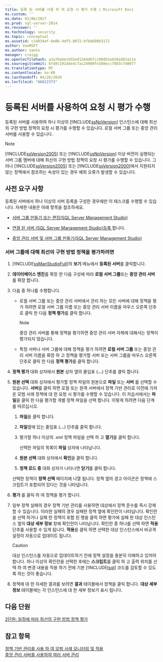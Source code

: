 ```yaml
---
title: 등록 된 서버를 사용 하 여 요청 시 평가 수행 | Microsoft Docs
ms.custom: ''
ms.date: 03/06/2017
ms.prod: sql-server-2014
ms.reviewer: ''
ms.technology: security
ms.topic: conceptual
ms.assetid: c14034ef-6e0b-4df5-8072-bfb8d90b3172
author: VanMSFT
ms.author: vanto
manager: craigg
ms.openlocfilehash: a3a79a6ec655e91264d6fcc00db5a920ad82a21e
ms.sourcegitcommit: 6fd8c1914de4c7ac24900fe388ecc7883c740077
ms.translationtype: MT
ms.contentlocale: ko-KR
ms.lasthandoff: 04/26/2020
ms.locfileid: "66822373"
---
```

# <a name="perform-an-on-demand-evaluation-by-using-registered-servers"></a>등록된 서버를 사용하여 요청 시 평가 수행

  등록된 서버를 사용하여 하나 이상의 [!INCLUDE[ssNoVersion](../includes/ssnoversion-md.md)] 인스턴스에 대해 최선의 구현 방법 정책의 요청 시 평가를 수행할 수 있습니다. 로컬 서버 그룹 또는 중앙 관리 서버를 사용할 수 있습니다.  
  
> [!NOTE]  
>  [!INCLUDE[ssVersion2005](../includes/ssversion2005-md.md)] 또는 [!INCLUDE[ssNoVersion](../includes/ssnoversion-md.md)] 이상 버전이 실행되는 서버 그룹 멤버에 대해 최선의 구현 방법 정책의 요청 시 평가를 수행할 수 있습니다. 그러나 [!INCLUDE[ssVersion2005](../includes/ssversion2005-md.md)] 또는 [!INCLUDE[ssVersion2000](../includes/ssversion2000-md.md)]에서 지원되지 않는 정책에서 참조하는 속성이 있는 경우 예외 오류가 발생할 수 있습니다.  
  
## <a name="prerequisites"></a>사전 요구 사항  
 등록된 서버에서 하나 이상의 서버 등록을 구성한 경우에만 이 태스크를 수행할 수 있습니다. 자세한 내용은 아래 항목을 참조하세요.  
  
-   [서버 그룹 만들기 또는 편집&#40;SQL Server Management Studio&#41;](../ssms/register-servers/create-or-edit-a-server-group-sql-server-management-studio.md)  
  
-   [연결 된 서버 &#40;SQL Server Management Studio&#41;등록 ](../ssms/register-servers/register-a-connected-server-sql-server-management-studio.md)합니다.  
  
-   [중앙 관리 서버 및 서버 그룹 만들기&#40;SQL Server Management Studio&#41;](../ssms/register-servers/create-a-central-management-server-and-server-group.md)  
  
### <a name="to-evaluate-best-practices-policies-against-a-server-group"></a>서버 그룹에 대해 최선의 구현 방법 정책을 평가하려면  
  
1.  [!INCLUDE[ssManStudioFull](../includes/ssmanstudiofull-md.md)]의 **보기** 메뉴에서 **등록된 서버**를 클릭합니다.  
  
2.  **데이터베이스 엔진**를 확장 한 다음 구성에 따라 **로컬 서버 그룹**또는 **중앙 관리 서버**를 확장 합니다.  
  
3.  다음 중 하나를 수행합니다.  
  
    -   로컬 서버 그룹 또는 중앙 관리 서버에서 관리 하는 모든 서버에 대해 정책을 평가 하려면 로컬 서버 그룹 이름 또는 중앙 관리 서버 이름을 마우스 오른쪽 단추로 클릭 한 다음 **정책 평가**를 클릭 합니다.  
  
        > [!NOTE]  
        >  중앙 관리 서버를 통해 정책을 평가하면 중앙 관리 서버 자체에 대해서는 정책이 평가되지 않습니다.  
  
    -   특정 서버나 서버 그룹에 대해 정책을 평가 하려면 **로컬 서버 그룹** 또는 중앙 관리 서버 이름을 확장 하 고 정책을 평가할 서버 또는 서버 그룹을 마우스 오른쪽 단추로 클릭 한 다음 **정책 평가**를 클릭 합니다.  
  
4.  **정책 평가** 대화 상자에서 **원본** 상자 옆의 줄임표 (**...**) 단추를 클릭 합니다.  
  
5.  **원본 선택** 대화 상자에서 평가할 정책 파일의 원본으로 **파일** 또는 **서버** 를 선택할 수 있습니다. **서버**를 클릭 하면 로컬 또는 원격 서버에서 정책 기반 관리로 이전에 가져온 모범 사례 정책에 대 한 요청 시 평가를 수행할 수 있습니다. 이 자습서에서는 **파일**을 클릭 한 다음 평가할 개별 정책 파일을 선택 합니다. 이렇게 하려면 다음 단계를 따르십시오.  
  
    1.  **파일**을 클릭 합니다.  
  
    2.  **파일**옆에 있는 줄임표 (**...**) 단추를 클릭 합니다.  
  
    3.  평가할 하나 이상의 .xml 정책 파일을 선택 하 고 **열기**를 클릭 합니다.  
  
         선택한 파일의 목록이 **파일** 상자에 나타납니다.  
  
    4.  **원본 선택** 대화 상자에서 **확인**을 클릭 합니다.  
  
    5.  **정책 로드 중** 대화 상자가 나타나면 **닫기**를 클릭 합니다.  
  
     선택한 정책이 **정책 선택** 페이지에 나열 됩니다. 정책 옆의 경고 아이콘은 정책에 스크립트가 포함되어 있다는 것을 나타냅니다.  
  
6.  **평가** 를 클릭 하 여 정책을 평가 합니다.  
  
7.  일부 정책 실패의 경우 정책 기반 관리를 사용하면 대상에서 정책 준수를 즉시 강제할 수 있습니다. 이러한 실패의 경우 실패한 정책 옆에 확인란이 나타납니다. 확인란을 선택 하거나 실패 한 정책이 포함 된 행을 클릭 하면 평가에 실패 한 대상 인스턴스 옆의 **대상 세부 정보** 창에 확인란이 나타납니다. 확인란 중 하나를 선택 하면 **적용** 단추를 사용할 수 있게 됩니다. **적용**을 클릭 하면 선택한 대상 인스턴스에서 비규격 설정이 자동으로 업데이트 됩니다.  
  
    > [!CAUTION]  
    >  대상 인스턴스를 자동으로 업데이트하기 전에 정책 설정을 충분히 이해하고 있어야 합니다. 하나 이상의 확인란을 선택한 후에는 **스크립트**를 클릭 하 고 출력 위치를 선택 하 여 변경 내용을 적용 하기 전에 기본 [!INCLUDE[tsql](../includes/tsql-md.md)] 코드를 검토할 수 있도록 하는 것이 좋습니다.  
  
8.  정책에 대 한 자세한 결과를 보려면 **결과** 테이블에서 정책을 클릭 합니다. **대상 세부 정보** 테이블에는 각 인스턴스에 대 한 세부 정보가 표시 됩니다.  
  
## <a name="next-lesson"></a>다음 단원  
 [2단원: 일정에 따라 최선의 구현 방법 정책 평가](../../2014/tutorials/lesson-2-evaluate-best-practices-policies-on-a-scheduled-basis.md)  
  
## <a name="see-also"></a>참고 항목  
 [정책 기반 관리를 사용 하 여 모범 사례 모니터링 및 적용](../relational-databases/policy-based-management/monitor-and-enforce-best-practices-by-using-policy-based-management.md)   
 [중앙 관리 서버를 사용하여 여러 서버 관리](../relational-databases/administer-multiple-servers-using-central-management-servers.md)  
  
  
